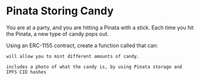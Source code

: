# Pinata Storing Candy

You are at a party, and you are hitting a Pinata with a stick.
Each time you hit the Pinata, a new type of candy pops out.

Using an ERC-1155 contract, create a function called that can:

```will allow you to mint different amounts of candy.```

```includes a photo of what the candy is, by using Pinata storage and IPFS CID hashes```
